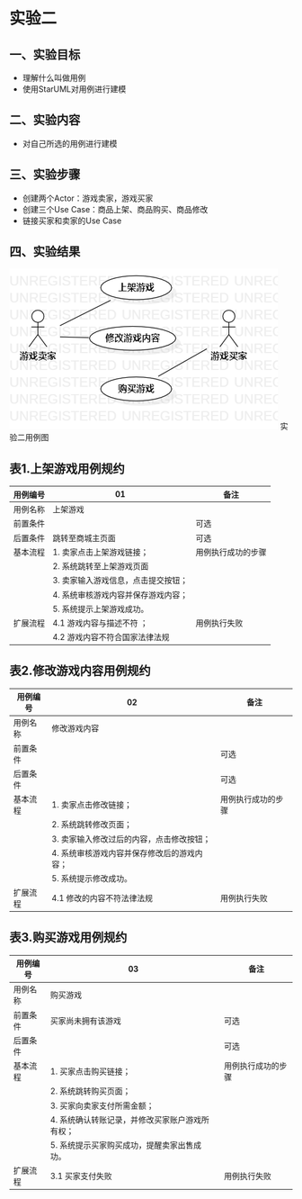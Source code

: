 
# 实验二

## 一、实验目标
- 理解什么叫做用例
- 使用StarUML对用例进行建模
## 二、实验内容
- 对自己所选的用例进行建模
## 三、实验步骤
- 创建两个Actor：游戏卖家，游戏买家
- 创建三个Use Case：商品上架、商品购买、商品修改
- 链接买家和卖家的Use Case
## 四、实验结果
![用例图1](./Lab2_CaseDiagram.png)
实验二用例图

## 表1.上架游戏用例规约
用例编号 | 01 | 备注
---|---|---
用例名称 | 上架游戏 |
前置条件 |  |可选
后置条件 | 跳转至商城主页面 |可选
基本流程 | 1. 卖家点击上架游戏链接； |用例执行成功的步骤
 | |2. 系统跳转至上架游戏页面
 | |3. 卖家输入游戏信息，点击提交按钮；
 | |4. 系统审核游戏内容并保存游戏内容；
 | |5. 系统提示上架游戏成功。
 扩展流程| 4.1 游戏内容与描述不符 ；|用例执行失败
 | |4.2 游戏内容不符合国家法律法规
 
 ## 表2.修改游戏内容用例规约
用例编号 | 02 | 备注
---|---|---
用例名称 | 修改游戏内容 |
前置条件 |  |可选
后置条件 |  |可选
基本流程 | 1. 卖家点击修改链接； |用例执行成功的步骤
 | |2. 系统跳转修改页面；
 | |3. 卖家输入修改过后的内容，点击修改按钮；
 | |4. 系统审核游戏内容并保存修改后的游戏内容；
 | |5. 系统提示修改成功。
 扩展流程| 4.1 修改的内容不符法律法规 |用例执行失败
 
  ## 表3.购买游戏用例规约
用例编号 | 03 | 备注
---|---|---
用例名称 | 购买游戏 |
前置条件 | 买家尚未拥有该游戏 |可选
后置条件 |  |可选
基本流程 | 1. 买家点击购买链接； |用例执行成功的步骤
 | |2. 系统跳转购买页面；
 | |3. 买家向卖家支付所需金额；
 | |4. 系统确认转账记录，并修改买家账户游戏所有权；
 | |5. 系统提示买家购买成功，提醒卖家出售成功。
 扩展流程| 3.1 买家支付失败 |用例执行失败

